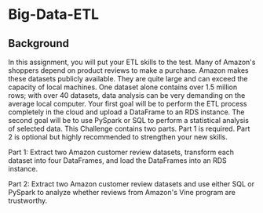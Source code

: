 # Big-Data-ETL

## Background

In this assignment, you will put your ETL skills to the test. Many of Amazon's shoppers depend on product reviews to make a purchase. Amazon makes these datasets publicly available. They are quite large and can exceed the capacity of local machines. One dataset alone contains over 1.5 million rows; with over 40 datasets, data analysis can be very demanding on the average local computer. Your first goal will be to perform the ETL process completely in the cloud and upload a DataFrame to an RDS instance. The second goal will be to use PySpark or SQL to perform a statistical analysis of selected data.
This Challenge contains two parts. Part 1 is required. Part 2 is optional but highly recommended to strengthen your new skills.


Part 1: Extract two Amazon customer review datasets, transform each dataset into four DataFrames, and load the DataFrames into an RDS instance.


Part 2: Extract two Amazon customer review datasets and use either SQL or PySpark to analyze whether reviews from Amazon's Vine program are trustworthy.
